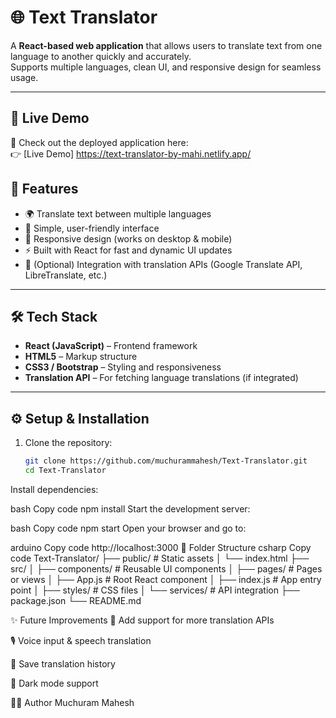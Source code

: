 # 🌐 Text Translator

A **React-based web application** that allows users to translate text from one language to another quickly and accurately.  
Supports multiple languages, clean UI, and responsive design for seamless usage.

---
## 🔗 Live Demo

🚀 Check out the deployed application here:  
👉 [Live Demo] https://text-translator-by-mahi.netlify.app/

## 🚀 Features

- 🌍 Translate text between multiple languages  
- 📝 Simple, user-friendly interface  
- 📱 Responsive design (works on desktop & mobile)  
- ⚡ Built with React for fast and dynamic UI updates  
- 🔄 (Optional) Integration with translation APIs (Google Translate API, LibreTranslate, etc.)  

---

## 🛠 Tech Stack

- **React (JavaScript)** – Frontend framework  
- **HTML5** – Markup structure  
- **CSS3 / Bootstrap** – Styling and responsiveness  
- **Translation API** – For fetching language translations (if integrated)  

---

## ⚙️ Setup & Installation

1. Clone the repository:
   ```bash
   git clone https://github.com/muchurammahesh/Text-Translator.git
   cd Text-Translator
Install dependencies:

bash
Copy code
npm install
Start the development server:

bash
Copy code
npm start
Open your browser and go to:

arduino
Copy code
http://localhost:3000
📂 Folder Structure
csharp
Copy code
Text-Translator/
├── public/                 # Static assets
│   └── index.html
├── src/
│   ├── components/         # Reusable UI components
│   ├── pages/              # Pages or views
│   ├── App.js              # Root React component
│   ├── index.js            # App entry point
│   ├── styles/             # CSS files
│   └── services/           # API integration
├── package.json
└── README.md


✨ Future Improvements
📡 Add support for more translation APIs

🎙️ Voice input & speech translation

📖 Save translation history

🌙 Dark mode support

👨‍💻 Author
Muchuram Mahesh
